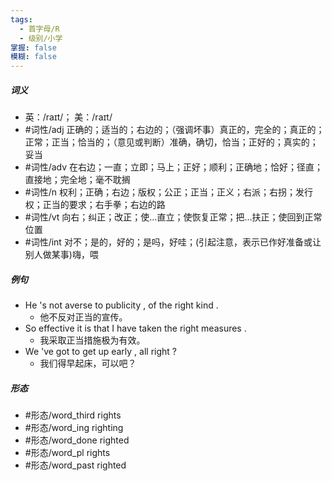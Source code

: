 ```yaml
---
tags:
  - 首字母/R
  - 级别/小学
掌握: false
模糊: false
---
```

##### 词义
- 英：/raɪt/； 美：/raɪt/
- #词性/adj  正确的；适当的；右边的；（强调坏事）真正的，完全的；真正的；正常；正当；恰当的；（意见或判断）准确，确切，恰当；正好的；真实的；妥当
- #词性/adv  在右边；一直；立即；马上；正好；顺利；正确地；恰好；径直；直接地；完全地；毫不耽搁
- #词性/n  权利；正确；右边；版权；公正；正当；正义；右派；右拐；发行权；正当的要求；右手拳；右边的路
- #词性/vt  向右；纠正；改正；使…直立；使恢复正常；把…扶正；使回到正常位置
- #词性/int  对不；是的，好的；是吗，好哇；(引起注意，表示已作好准备或让别人做某事)嗨，喂
##### 例句
- He 's not averse to publicity , of the right kind .
	- 他不反对正当的宣传。
- So effective it is that I have taken the right measures .
	- 我采取正当措施极为有效。
- We 've got to get up early , all right ?
	- 我们得早起床，可以吧？
##### 形态
- #形态/word_third rights
- #形态/word_ing righting
- #形态/word_done righted
- #形态/word_pl rights
- #形态/word_past righted
